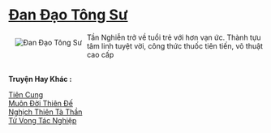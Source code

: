 <a href="https://truyenwiki.net/dan-dao-tong-su.36465/" title="Đan Đạo Tông Sư"><h1>Đan Đạo Tông Sư</h1></a><div style="display:table"><img align="right" style="float: left; padding: 10px;" src="https://truyenwiki.net/a/img/str/src/36465.jpg" alt="Đan Đạo Tông Sư">Tần Nghiễn trở về tuổi trẻ với hơn vạn ức. Thành tựu tâm linh tuyệt vời, công thức thuốc tiên tiến, võ thuật cao cấp</div><p><br><b>Truyện Hay Khác :</b></p><a href="https://truyenwiki.net/tien-cung.35106/" alt="Tiên Cung">Tiên Cung</a><br/><a href="https://github.com/nownovels/wikidich/tree/master/truyenhay/37072" alt="Muôn Đời Thiên Đế">Muôn Đời Thiên Đế</a><br/><a href="https://sangtacviet.wordpress.com/2020/10/22/nghich-thien-ta-than/" alt="Nghịch Thiên Tà Thần">Nghịch Thiên Tà Thần</a><br/><a href="https://sangtacviet.wordpress.com/2020/10/22/tu-vong-tac-nghiep/" alt="Tử Vong Tác Nghiệp">Tử Vong Tác Nghiệp</a><br/>